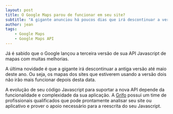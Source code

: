 ```yaml
---
layout: post
title: O Google Maps parou de funcionar em seu site?
subtitle: "A gigante anunciou há poucos dias que irá descontinuar a versão 2 de sua API para mapas"
author: jean
tags:
    - Google Maps
    - Google Maps API
---
```


Já é sabido que o Google lançou a terceira versão de sua API Javascript de mapas com muitas melhorias.

A última novidade é que a gigante irá descontinuar a antiga versão até maio deste ano. Ou seja, os mapas dos sites que estiverem usando a versão dois não irão mais funcionar depois desta data.

A evolução de seu código Javascript para suportar a nova API depende da funcionalidade e complexidade da sua aplicação. A [Grifo](http://gri.fo) possui um time de profissionais qualificados que pode prontamente analisar seu site ou aplicativo e prover o apoio necessário para a reescrita do seu Javascript.